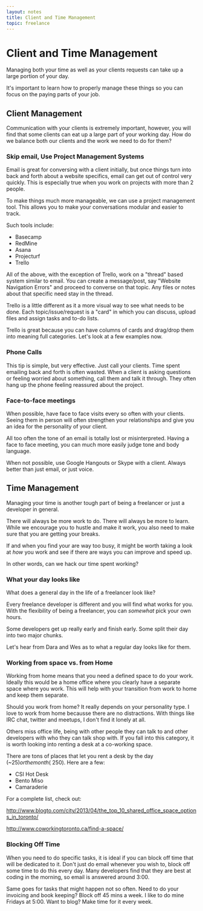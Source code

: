 ```yaml
---
layout: notes
title: Client and Time Management
topic: freelance
---
```


# Client and Time Management
Managing both your time as well as your clients requests can take up a large portion of your day. 

It's important to learn how to properly manage these things so you can focus on the paying parts of your job.

## Client Management

Communication with your clients is extremely important, however, you will find that some clients can eat up a large part of your working day. How do we balance both our clients and the work we need to do for them?

### Skip email, Use Project Management Systems

Email is great for conversing with a client initially, but once things turn into back and forth about a website specifics, email can get out of control very quickly. This is especially true when you work on projects with more than 2 people. 

To make things much more manageable, we can use a project management tool. This allows you to make your conversations modular and easier to track.

Such tools include:

* Basecamp
* RedMine
* Asana
* Projecturf
* Trello

All of the above, with the exception of Trello, work on a "thread" based system similar to email. You can create a message/post, say "Website Navigation Errors" and proceed to converse on that topic. Any files or notes about that specific need stay in the thread.

Trello is a little different as it a more visual way to see what needs to be done. Each topic/issue/request is a "card" in which you can discuss, upload files and assign tasks and to-do lists. 

Trello is great because you can have columns of cards and drag/drop them into meaning full categories. Let's look at a few examples now. 

### Phone Calls
This tip is simple, but very effective. Just call your clients. Time spent emailing back and forth is often wasted. When a client is asking questions or feeling worried about something, call them and talk it through. They often hang up the phone feeling reassured about the project. 

### Face-to-face meetings

When possible, have face to face visits every so often with your clients. Seeing them in person will often strengthen your relationships and give you an idea for the personality of your client.

All too often the tone of an email is totally lost or misinterpreted. Having a face to face meeting, you can much more easily judge tone and body language.

When not possible, use Google Hangouts or Skype with a client. Always better than just email, or just voice. 

## Time Management

Managing your time is another tough part of being a freelancer or just a developer in general.

There will always be more work to do. There will always be more to learn. While we encourage you to hustle and make it work, you also need to make sure that you are getting your breaks. 

If and when you find your are way too busy, it might be worth taking a look at _how_ you work and see if there are ways you can improve and speed up.

In other words, can we hack our time spent working? 

### What your day looks like

What does a general day in the life of a freelancer look like? 

Every freelance developer is different and you will find what works for you. With the flexibility of being a freelancer, you can _somewhat_ pick your own hours.

Some developers get up really early and finish early. Some split their day into two major chunks.

Let's hear from Dara and Wes as to what a regular day looks like for them.

### Working from space vs. from Home
Working from home means that you need a defined space to do your work. Ideally this would be a home office where you clearly have a separate space where you work. This will help with your transition from work to home and keep them separate.

Should you work from home? It really depends on your personality type. I love to work from home becausse there are no distractions. With things like IRC chat, twitter and meetups, I don't find it lonely at all. 

Others miss office life, being with other people they can talk to and other developers with who they can talk shop with. If you fall into this category, it is worth looking into renting a desk at a co-working space.

There are tons of places that let you rent a desk by the day (~$25) or the month (~$250). Here are a few:

- CSI Hot Desk
- Bento Miso
- Camaraderie

For a complete list, check out:

<http://www.blogto.com/city/2013/04/the_top_10_shared_office_space_options_in_toronto/>

<http://www.coworkingtoronto.ca/find-a-space/>

### Blocking Off Time
When you need to do specific tasks, it is ideal if you can block off time that will be dedicated to it. Don't just do email whenever you wish to, block off some time to do this every day. Many developers find that they are best at coding in the morning, so email is answered around 3:00. 

Same goes for tasks that might happen not so often. Need to do your invoicing and book keeping? Block off 45 mins a week. I like to do mine Fridays at 5:00. Want to blog? Make time for it every week.
